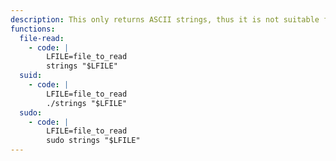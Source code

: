 ```yaml
---
description: This only returns ASCII strings, thus it is not suitable for binary files.
functions:
  file-read:
    - code: |
        LFILE=file_to_read
        strings "$LFILE"
  suid:
    - code: |
        LFILE=file_to_read
        ./strings "$LFILE"
  sudo:
    - code: |
        LFILE=file_to_read
        sudo strings "$LFILE"
---
```

